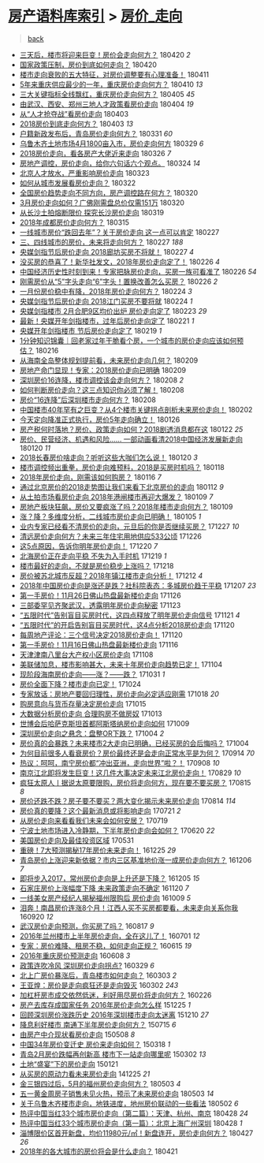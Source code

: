 [房产语料库索引](../../README.md)  > [房价_走向](房价_走向.md)
====
> [back](../README.md)

- [三天后，楼市将迎来巨变！房价会走向何方？](http://jkwz.applinzi.com/ittc/7094098611409519627.html#%E4%B8%89%E5%A4%A9%E5%90%8E%EF%BC%8C%E6%A5%BC%E5%B8%82%E5%B0%86%E8%BF%8E%E6%9D%A5%E5%B7%A8%E5%8F%98%EF%BC%81%E6%88%BF%E4%BB%B7%E4%BC%9A%E8%B5%B0%E5%90%91%E4%BD%95%E6%96%B9%EF%BC%9F) 180420 *2* 
- [国家政策压制，房价到底如何走向？](http://jkwz.applinzi.com/ittc/7093995779259892742.html#%E5%9B%BD%E5%AE%B6%E6%94%BF%E7%AD%96%E5%8E%8B%E5%88%B6%EF%BC%8C%E6%88%BF%E4%BB%B7%E5%88%B0%E5%BA%95%E5%A6%82%E4%BD%95%E8%B5%B0%E5%90%91%EF%BC%9F) 180420  
- [楼市走向衰败的五大特征，对房价调整要有心理准备！](http://jkwz.applinzi.com/ittc/7090660425761031179.html#%E6%A5%BC%E5%B8%82%E8%B5%B0%E5%90%91%E8%A1%B0%E8%B4%A5%E7%9A%84%E4%BA%94%E5%A4%A7%E7%89%B9%E5%BE%81%EF%BC%8C%E5%AF%B9%E6%88%BF%E4%BB%B7%E8%B0%83%E6%95%B4%E8%A6%81%E6%9C%89%E5%BF%83%E7%90%86%E5%87%86%E5%A4%87%EF%BC%81) 180411  
- [5年来重庆供应最少的一年，重庆房价走向何方？](http://jkwz.applinzi.com/ittc/7090496722294014992.html#5%E5%B9%B4%E6%9D%A5%E9%87%8D%E5%BA%86%E4%BE%9B%E5%BA%94%E6%9C%80%E5%B0%91%E7%9A%84%E4%B8%80%E5%B9%B4%EF%BC%8C%E9%87%8D%E5%BA%86%E6%88%BF%E4%BB%B7%E8%B5%B0%E5%90%91%E4%BD%95%E6%96%B9%EF%BC%9F) 180410 *13* 
- [三大关键指标全线飘红，重庆房价走向何方？](http://jkwz.applinzi.com/ittc/7088629241308775434.html#%E4%B8%89%E5%A4%A7%E5%85%B3%E9%94%AE%E6%8C%87%E6%A0%87%E5%85%A8%E7%BA%BF%E9%A3%98%E7%BA%A2%EF%BC%8C%E9%87%8D%E5%BA%86%E6%88%BF%E4%BB%B7%E8%B5%B0%E5%90%91%E4%BD%95%E6%96%B9%EF%BC%9F) 180405 *45* 
- [由武汉、西安、郑州三地人才政策看房价走向](http://jkwz.applinzi.com/ittc/7088158776366728203.html#%E7%94%B1%E6%AD%A6%E6%B1%89%E3%80%81%E8%A5%BF%E5%AE%89%E3%80%81%E9%83%91%E5%B7%9E%E4%B8%89%E5%9C%B0%E4%BA%BA%E6%89%8D%E6%94%BF%E7%AD%96%E7%9C%8B%E6%88%BF%E4%BB%B7%E8%B5%B0%E5%90%91) 180404 *19* 
- [从“人才抢夺战”看房价走向](http://jkwz.applinzi.com/ittc/7087816073540011018.html#%E4%BB%8E%E2%80%9C%E4%BA%BA%E6%89%8D%E6%8A%A2%E5%A4%BA%E6%88%98%E2%80%9D%E7%9C%8B%E6%88%BF%E4%BB%B7%E8%B5%B0%E5%90%91) 180403  
- [2018房价到底走向何方？](http://jkwz.applinzi.com/ittc/7087767226696598544.html#2018%E6%88%BF%E4%BB%B7%E5%88%B0%E5%BA%95%E8%B5%B0%E5%90%91%E4%BD%95%E6%96%B9%EF%BC%9F) 180403 *13* 
- [户籍新政发布后，青岛房价走向何方？](http://jkwz.applinzi.com/ittc/7086438156838896650.html#%E6%88%B7%E7%B1%8D%E6%96%B0%E6%94%BF%E5%8F%91%E5%B8%83%E5%90%8E%EF%BC%8C%E9%9D%92%E5%B2%9B%E6%88%BF%E4%BB%B7%E8%B5%B0%E5%90%91%E4%BD%95%E6%96%B9%EF%BC%9F) 180331 *60* 
- [乌鲁木齐土地市场4月1800亩入市，房价走向何方](http://jkwz.applinzi.com/ittc/7085954922745168903.html#%E4%B9%8C%E9%B2%81%E6%9C%A8%E9%BD%90%E5%9C%9F%E5%9C%B0%E5%B8%82%E5%9C%BA4%E6%9C%881800%E4%BA%A9%E5%85%A5%E5%B8%82%EF%BC%8C%E6%88%BF%E4%BB%B7%E8%B5%B0%E5%90%91%E4%BD%95%E6%96%B9) 180329 *6* 
- [2018房价走向，看各房产大佬近来走向](http://jkwz.applinzi.com/ittc/7084737162056827910.html#2018%E6%88%BF%E4%BB%B7%E8%B5%B0%E5%90%91%EF%BC%8C%E7%9C%8B%E5%90%84%E6%88%BF%E4%BA%A7%E5%A4%A7%E4%BD%AC%E8%BF%91%E6%9D%A5%E8%B5%B0%E5%90%91) 180326 *7* 
- [房地产调控，房价走向，给你六句话六个观点。](http://jkwz.applinzi.com/ittc/7084096708890067985.html#%E6%88%BF%E5%9C%B0%E4%BA%A7%E8%B0%83%E6%8E%A7%EF%BC%8C%E6%88%BF%E4%BB%B7%E8%B5%B0%E5%90%91%EF%BC%8C%E7%BB%99%E4%BD%A0%E5%85%AD%E5%8F%A5%E8%AF%9D%E5%85%AD%E4%B8%AA%E8%A7%82%E7%82%B9%E3%80%82) 180324 *14* 
- [北京人才放水，严重影响房价走向](http://jkwz.applinzi.com/ittc/7083456153961104395.html#%E5%8C%97%E4%BA%AC%E4%BA%BA%E6%89%8D%E6%94%BE%E6%B0%B4%EF%BC%8C%E4%B8%A5%E9%87%8D%E5%BD%B1%E5%93%8D%E6%88%BF%E4%BB%B7%E8%B5%B0%E5%90%91) 180323  
- [如何从城市发展看房价走向？](http://jkwz.applinzi.com/ittc/7083102837129348107.html#%E5%A6%82%E4%BD%95%E4%BB%8E%E5%9F%8E%E5%B8%82%E5%8F%91%E5%B1%95%E7%9C%8B%E6%88%BF%E4%BB%B7%E8%B5%B0%E5%90%91%EF%BC%9F) 180322  
- [全国房价趋势走向不同方向，房产调控路在何方？](http://jkwz.applinzi.com/ittc/7082888060440413195.html#%E5%85%A8%E5%9B%BD%E6%88%BF%E4%BB%B7%E8%B6%8B%E5%8A%BF%E8%B5%B0%E5%90%91%E4%B8%8D%E5%90%8C%E6%96%B9%E5%90%91%EF%BC%8C%E6%88%BF%E4%BA%A7%E8%B0%83%E6%8E%A7%E8%B7%AF%E5%9C%A8%E4%BD%95%E6%96%B9%EF%BC%9F) 180320  
- [3月房价走向如何？广佛刚需盘总价仅需151万](http://jkwz.applinzi.com/ittc/7082459623322027014.html#3%E6%9C%88%E6%88%BF%E4%BB%B7%E8%B5%B0%E5%90%91%E5%A6%82%E4%BD%95%EF%BC%9F%E5%B9%BF%E4%BD%9B%E5%88%9A%E9%9C%80%E7%9B%98%E6%80%BB%E4%BB%B7%E4%BB%85%E9%9C%80151%E4%B8%87) 180320  
- [从长沙土拍熔断限价 探究长沙房价走向](http://jkwz.applinzi.com/ittc/7082173914560332807.html#%E4%BB%8E%E9%95%BF%E6%B2%99%E5%9C%9F%E6%8B%8D%E7%86%94%E6%96%AD%E9%99%90%E4%BB%B7+%E6%8E%A2%E7%A9%B6%E9%95%BF%E6%B2%99%E6%88%BF%E4%BB%B7%E8%B5%B0%E5%90%91) 180319  
- [2018年成都房价走向何方？](http://jkwz.applinzi.com/ittc/7080824410678494219.html#2018%E5%B9%B4%E6%88%90%E9%83%BD%E6%88%BF%E4%BB%B7%E8%B5%B0%E5%90%91%E4%BD%95%E6%96%B9%EF%BC%9F) 180315  
- [一线城市房价“跌回去年”？关于房价走向 这一点可以肯定](http://jkwz.applinzi.com/ittc/7074685077827355658.html#%E4%B8%80%E7%BA%BF%E5%9F%8E%E5%B8%82%E6%88%BF%E4%BB%B7%E2%80%9C%E8%B7%8C%E5%9B%9E%E5%8E%BB%E5%B9%B4%E2%80%9D%EF%BC%9F%E5%85%B3%E4%BA%8E%E6%88%BF%E4%BB%B7%E8%B5%B0%E5%90%91+%E8%BF%99%E4%B8%80%E7%82%B9%E5%8F%AF%E4%BB%A5%E8%82%AF%E5%AE%9A) 180227  
- [三、四线城市的房价，未来将走向何方？](http://jkwz.applinzi.com/ittc/7074597180541502481.html#%E4%B8%89%E3%80%81%E5%9B%9B%E7%BA%BF%E5%9F%8E%E5%B8%82%E7%9A%84%E6%88%BF%E4%BB%B7%EF%BC%8C%E6%9C%AA%E6%9D%A5%E5%B0%86%E8%B5%B0%E5%90%91%E4%BD%95%E6%96%B9%EF%BC%9F) 180227 *188* 
- [央媒剑指节后房价走向 2018廊坊买房不将就！](http://jkwz.applinzi.com/ittc/7074591164043101200.html#%E5%A4%AE%E5%AA%92%E5%89%91%E6%8C%87%E8%8A%82%E5%90%8E%E6%88%BF%E4%BB%B7%E8%B5%B0%E5%90%91+2018%E5%BB%8A%E5%9D%8A%E4%B9%B0%E6%88%BF%E4%B8%8D%E5%B0%86%E5%B0%B1%EF%BC%81) 180227 *4* 
- [没买房的恭喜了！新华社发文，2018年房价走向定了！](http://jkwz.applinzi.com/ittc/7074442038915630096.html#%E6%B2%A1%E4%B9%B0%E6%88%BF%E7%9A%84%E6%81%AD%E5%96%9C%E4%BA%86%EF%BC%81%E6%96%B0%E5%8D%8E%E7%A4%BE%E5%8F%91%E6%96%87%EF%BC%8C2018%E5%B9%B4%E6%88%BF%E4%BB%B7%E8%B5%B0%E5%90%91%E5%AE%9A%E4%BA%86%EF%BC%81) 180226 *4* 
- [中国经济历史性时刻到来！专家把脉房价走向，买房一族可看准了](http://jkwz.applinzi.com/ittc/7074410114079786000.html#%E4%B8%AD%E5%9B%BD%E7%BB%8F%E6%B5%8E%E5%8E%86%E5%8F%B2%E6%80%A7%E6%97%B6%E5%88%BB%E5%88%B0%E6%9D%A5%EF%BC%81%E4%B8%93%E5%AE%B6%E6%8A%8A%E8%84%89%E6%88%BF%E4%BB%B7%E8%B5%B0%E5%90%91%EF%BC%8C%E4%B9%B0%E6%88%BF%E4%B8%80%E6%97%8F%E5%8F%AF%E7%9C%8B%E5%87%86%E4%BA%86) 180226 *54* 
- [刚需房价从“5”字头走向“6”字头！置换改善怎么买房？](http://jkwz.applinzi.com/ittc/7074309005772325899.html#%E5%88%9A%E9%9C%80%E6%88%BF%E4%BB%B7%E4%BB%8E%E2%80%9C5%E2%80%9D%E5%AD%97%E5%A4%B4%E8%B5%B0%E5%90%91%E2%80%9C6%E2%80%9D%E5%AD%97%E5%A4%B4%EF%BC%81%E7%BD%AE%E6%8D%A2%E6%94%B9%E5%96%84%E6%80%8E%E4%B9%88%E4%B9%B0%E6%88%BF%EF%BC%9F) 180226 *2* 
- [一月份房价稳中有降，2018年房价走向何方？](http://jkwz.applinzi.com/ittc/7073705796204758033.html#%E4%B8%80%E6%9C%88%E4%BB%BD%E6%88%BF%E4%BB%B7%E7%A8%B3%E4%B8%AD%E6%9C%89%E9%99%8D%EF%BC%8C2018%E5%B9%B4%E6%88%BF%E4%BB%B7%E8%B5%B0%E5%90%91%E4%BD%95%E6%96%B9%EF%BC%9F) 180224 *3* 
- [央媒剑指节后房价走向 2018江门买房不要将就](http://jkwz.applinzi.com/ittc/7073574850558166032.html#%E5%A4%AE%E5%AA%92%E5%89%91%E6%8C%87%E8%8A%82%E5%90%8E%E6%88%BF%E4%BB%B7%E8%B5%B0%E5%90%91+2018%E6%B1%9F%E9%97%A8%E4%B9%B0%E6%88%BF%E4%B8%8D%E8%A6%81%E5%B0%86%E5%B0%B1) 180224 *1* 
- [央媒剑指楼市 2月合肥9区均价出炉 房价走向定了](http://jkwz.applinzi.com/ittc/7073214053751456774.html#%E5%A4%AE%E5%AA%92%E5%89%91%E6%8C%87%E6%A5%BC%E5%B8%82+2%E6%9C%88%E5%90%88%E8%82%A59%E5%8C%BA%E5%9D%87%E4%BB%B7%E5%87%BA%E7%82%89+%E6%88%BF%E4%BB%B7%E8%B5%B0%E5%90%91%E5%AE%9A%E4%BA%86) 180223 *29* 
- [最新！央媒开年剑指楼市，过年后房价走向定了](http://jkwz.applinzi.com/ittc/7072482968595858439.html#%E6%9C%80%E6%96%B0%EF%BC%81%E5%A4%AE%E5%AA%92%E5%BC%80%E5%B9%B4%E5%89%91%E6%8C%87%E6%A5%BC%E5%B8%82%EF%BC%8C%E8%BF%87%E5%B9%B4%E5%90%8E%E6%88%BF%E4%BB%B7%E8%B5%B0%E5%90%91%E5%AE%9A%E4%BA%86) 180221 *1* 
- [央媒开年剑指楼市 节后房价走向定了](http://jkwz.applinzi.com/ittc/7071845607453230086.html#%E5%A4%AE%E5%AA%92%E5%BC%80%E5%B9%B4%E5%89%91%E6%8C%87%E6%A5%BC%E5%B8%82+%E8%8A%82%E5%90%8E%E6%88%BF%E4%BB%B7%E8%B5%B0%E5%90%91%E5%AE%9A%E4%BA%86) 180219 *1* 
- [1分钟知识锦囊｜回老家过年干脆看个房，一个城市的房价走向应该如何预估？](http://jkwz.applinzi.com/ittc/7070619660750160912.html#1%E5%88%86%E9%92%9F%E7%9F%A5%E8%AF%86%E9%94%A6%E5%9B%8A%EF%BD%9C%E5%9B%9E%E8%80%81%E5%AE%B6%E8%BF%87%E5%B9%B4%E5%B9%B2%E8%84%86%E7%9C%8B%E4%B8%AA%E6%88%BF%EF%BC%8C%E4%B8%80%E4%B8%AA%E5%9F%8E%E5%B8%82%E7%9A%84%E6%88%BF%E4%BB%B7%E8%B5%B0%E5%90%91%E5%BA%94%E8%AF%A5%E5%A6%82%E4%BD%95%E9%A2%84%E4%BC%B0%EF%BC%9F) 180216  
- [从海南全岛整体规划提前看，未来房价走向几何？](http://jkwz.applinzi.com/ittc/7068060616491533322.html#%E4%BB%8E%E6%B5%B7%E5%8D%97%E5%85%A8%E5%B2%9B%E6%95%B4%E4%BD%93%E8%A7%84%E5%88%92%E6%8F%90%E5%89%8D%E7%9C%8B%EF%BC%8C%E6%9C%AA%E6%9D%A5%E6%88%BF%E4%BB%B7%E8%B5%B0%E5%90%91%E5%87%A0%E4%BD%95%EF%BC%9F) 180209  
- [房地产命门显现！专家：2018房价走向已明确](http://jkwz.applinzi.com/ittc/7066562690233664528.html#%E6%88%BF%E5%9C%B0%E4%BA%A7%E5%91%BD%E9%97%A8%E6%98%BE%E7%8E%B0%EF%BC%81%E4%B8%93%E5%AE%B6%EF%BC%9A2018%E6%88%BF%E4%BB%B7%E8%B5%B0%E5%90%91%E5%B7%B2%E6%98%8E%E7%A1%AE) 180209  
- [深圳房价16连降，楼市调控该会走向何方？](http://jkwz.applinzi.com/ittc/7067832436879000593.html#%E6%B7%B1%E5%9C%B3%E6%88%BF%E4%BB%B716%E8%BF%9E%E9%99%8D%EF%BC%8C%E6%A5%BC%E5%B8%82%E8%B0%83%E6%8E%A7%E8%AF%A5%E4%BC%9A%E8%B5%B0%E5%90%91%E4%BD%95%E6%96%B9%EF%BC%9F) 180208 *2* 
- [如何判断房价走向？这三点知识你必须了解！](http://jkwz.applinzi.com/ittc/7067661628852405255.html#%E5%A6%82%E4%BD%95%E5%88%A4%E6%96%AD%E6%88%BF%E4%BB%B7%E8%B5%B0%E5%90%91%EF%BC%9F%E8%BF%99%E4%B8%89%E7%82%B9%E7%9F%A5%E8%AF%86%E4%BD%A0%E5%BF%85%E9%A1%BB%E4%BA%86%E8%A7%A3%EF%BC%81) 180208  
- [房价“16连降”后深圳楼市走向何方？](http://jkwz.applinzi.com/ittc/7067640911679194123.html#%E6%88%BF%E4%BB%B7%E2%80%9C16%E8%BF%9E%E9%99%8D%E2%80%9D%E5%90%8E%E6%B7%B1%E5%9C%B3%E6%A5%BC%E5%B8%82%E8%B5%B0%E5%90%91%E4%BD%95%E6%96%B9%EF%BC%9F) 180208  
- [中国楼市40年罕有之巨变？从4个楼市关键拐点剖析未来房价走向！](http://jkwz.applinzi.com/ittc/7065461868552782864.html#%E4%B8%AD%E5%9B%BD%E6%A5%BC%E5%B8%8240%E5%B9%B4%E7%BD%95%E6%9C%89%E4%B9%8B%E5%B7%A8%E5%8F%98%EF%BC%9F%E4%BB%8E4%E4%B8%AA%E6%A5%BC%E5%B8%82%E5%85%B3%E9%94%AE%E6%8B%90%E7%82%B9%E5%89%96%E6%9E%90%E6%9C%AA%E6%9D%A5%E6%88%BF%E4%BB%B7%E8%B5%B0%E5%90%91%EF%BC%81) 180202  
- [今天定向降准正式执行，房价5年走向确立！](http://jkwz.applinzi.com/ittc/7062695566507508743.html#%E4%BB%8A%E5%A4%A9%E5%AE%9A%E5%90%91%E9%99%8D%E5%87%86%E6%AD%A3%E5%BC%8F%E6%89%A7%E8%A1%8C%EF%BC%8C%E6%88%BF%E4%BB%B75%E5%B9%B4%E8%B5%B0%E5%90%91%E7%A1%AE%E7%AB%8B%EF%BC%81) 180126  
- [房产税何时落地？房价、政策走向如何？2018剧透消息都在这](http://jkwz.applinzi.com/ittc/7061438299116143627.html#%E6%88%BF%E4%BA%A7%E7%A8%8E%E4%BD%95%E6%97%B6%E8%90%BD%E5%9C%B0%EF%BC%9F%E6%88%BF%E4%BB%B7%E3%80%81%E6%94%BF%E7%AD%96%E8%B5%B0%E5%90%91%E5%A6%82%E4%BD%95%EF%BC%9F2018%E5%89%A7%E9%80%8F%E6%B6%88%E6%81%AF%E9%83%BD%E5%9C%A8%E8%BF%99) 180122 *25* 
- [房价、民营经济、机遇和风险…… 一部动画看清2018中国经济发展新走向](http://jkwz.applinzi.com/ittc/7060607229684614151.html#%E6%88%BF%E4%BB%B7%E3%80%81%E6%B0%91%E8%90%A5%E7%BB%8F%E6%B5%8E%E3%80%81%E6%9C%BA%E9%81%87%E5%92%8C%E9%A3%8E%E9%99%A9%E2%80%A6%E2%80%A6+%E4%B8%80%E9%83%A8%E5%8A%A8%E7%94%BB%E7%9C%8B%E6%B8%852018%E4%B8%AD%E5%9B%BD%E7%BB%8F%E6%B5%8E%E5%8F%91%E5%B1%95%E6%96%B0%E8%B5%B0%E5%90%91) 180120 *11* 
- [2018长春房价啥走向？听听这些大咖们怎么说！](http://jkwz.applinzi.com/ittc/7060444032814023690.html#2018%E9%95%BF%E6%98%A5%E6%88%BF%E4%BB%B7%E5%95%A5%E8%B5%B0%E5%90%91%EF%BC%9F%E5%90%AC%E5%90%AC%E8%BF%99%E4%BA%9B%E5%A4%A7%E5%92%96%E4%BB%AC%E6%80%8E%E4%B9%88%E8%AF%B4%EF%BC%81) 180120 *3* 
- [楼市调控频出重拳，房价走向难预料，2018是买房时机吗？](http://jkwz.applinzi.com/ittc/7059919238276318218.html#%E6%A5%BC%E5%B8%82%E8%B0%83%E6%8E%A7%E9%A2%91%E5%87%BA%E9%87%8D%E6%8B%B3%EF%BC%8C%E6%88%BF%E4%BB%B7%E8%B5%B0%E5%90%91%E9%9A%BE%E9%A2%84%E6%96%99%EF%BC%8C2018%E6%98%AF%E4%B9%B0%E6%88%BF%E6%97%B6%E6%9C%BA%E5%90%97%EF%BC%9F) 180118  
- [2018年房价走向，刚需该如何购房？](http://jkwz.applinzi.com/ittc/7059111940754768906.html#2018%E5%B9%B4%E6%88%BF%E4%BB%B7%E8%B5%B0%E5%90%91%EF%BC%8C%E5%88%9A%E9%9C%80%E8%AF%A5%E5%A6%82%E4%BD%95%E8%B4%AD%E6%88%BF%EF%BC%9F) 180116 *7* 
- [通过北京房价的2018走势图让我们来看下北京房价的走向](http://jkwz.applinzi.com/ittc/7057627259249099786.html#%E9%80%9A%E8%BF%87%E5%8C%97%E4%BA%AC%E6%88%BF%E4%BB%B7%E7%9A%842018%E8%B5%B0%E5%8A%BF%E5%9B%BE%E8%AE%A9%E6%88%91%E4%BB%AC%E6%9D%A5%E7%9C%8B%E4%B8%8B%E5%8C%97%E4%BA%AC%E6%88%BF%E4%BB%B7%E7%9A%84%E8%B5%B0%E5%90%91) 180112 *9* 
- [从土拍市场看房价走向 2018年港闸楼市再迎大爆发？](http://jkwz.applinzi.com/ittc/7056628668590195722.html#%E4%BB%8E%E5%9C%9F%E6%8B%8D%E5%B8%82%E5%9C%BA%E7%9C%8B%E6%88%BF%E4%BB%B7%E8%B5%B0%E5%90%91+2018%E5%B9%B4%E6%B8%AF%E9%97%B8%E6%A5%BC%E5%B8%82%E5%86%8D%E8%BF%8E%E5%A4%A7%E7%88%86%E5%8F%91%EF%BC%9F) 180109 *7* 
- [房地产板块狂飙，房价又要疯涨了吗？2018年楼市走向何方？](http://jkwz.applinzi.com/ittc/7056513821647045649.html#%E6%88%BF%E5%9C%B0%E4%BA%A7%E6%9D%BF%E5%9D%97%E7%8B%82%E9%A3%99%EF%BC%8C%E6%88%BF%E4%BB%B7%E5%8F%88%E8%A6%81%E7%96%AF%E6%B6%A8%E4%BA%86%E5%90%97%EF%BC%9F2018%E5%B9%B4%E6%A5%BC%E5%B8%82%E8%B5%B0%E5%90%91%E4%BD%95%E6%96%B9%EF%BC%9F) 180109  
- [涨？降？多维度分析，二线城市房价走向已明确！](http://jkwz.applinzi.com/ittc/7054890291184534534.html#%E6%B6%A8%EF%BC%9F%E9%99%8D%EF%BC%9F%E5%A4%9A%E7%BB%B4%E5%BA%A6%E5%88%86%E6%9E%90%EF%BC%8C%E4%BA%8C%E7%BA%BF%E5%9F%8E%E5%B8%82%E6%88%BF%E4%BB%B7%E8%B5%B0%E5%90%91%E5%B7%B2%E6%98%8E%E7%A1%AE%EF%BC%81) 180105 *1* 
- [业内专家已经看不清房价的走向，元旦后的你是否继续买房？](http://jkwz.applinzi.com/ittc/7051816670652269585.html#%E4%B8%9A%E5%86%85%E4%B8%93%E5%AE%B6%E5%B7%B2%E7%BB%8F%E7%9C%8B%E4%B8%8D%E6%B8%85%E6%88%BF%E4%BB%B7%E7%9A%84%E8%B5%B0%E5%90%91%EF%BC%8C%E5%85%83%E6%97%A6%E5%90%8E%E7%9A%84%E4%BD%A0%E6%98%AF%E5%90%A6%E7%BB%A7%E7%BB%AD%E4%B9%B0%E6%88%BF%EF%BC%9F) 171227 *10* 
- [清远房价走向何方？未来三年住宅用地供应533公顷](http://jkwz.applinzi.com/ittc/7051466431248466961.html#%E6%B8%85%E8%BF%9C%E6%88%BF%E4%BB%B7%E8%B5%B0%E5%90%91%E4%BD%95%E6%96%B9%EF%BC%9F%E6%9C%AA%E6%9D%A5%E4%B8%89%E5%B9%B4%E4%BD%8F%E5%AE%85%E7%94%A8%E5%9C%B0%E4%BE%9B%E5%BA%94533%E5%85%AC%E9%A1%B7) 171226  
- [这5点原因，告诉你明年房价走向！](http://jkwz.applinzi.com/ittc/7048946873329517585.html#%E8%BF%995%E7%82%B9%E5%8E%9F%E5%9B%A0%EF%BC%8C%E5%91%8A%E8%AF%89%E4%BD%A0%E6%98%8E%E5%B9%B4%E6%88%BF%E4%BB%B7%E8%B5%B0%E5%90%91%EF%BC%81) 171220 *7* 
- [北海房价正在走向平稳 不失为入手时机](http://jkwz.applinzi.com/ittc/7048735813183996945.html#%E5%8C%97%E6%B5%B7%E6%88%BF%E4%BB%B7%E6%AD%A3%E5%9C%A8%E8%B5%B0%E5%90%91%E5%B9%B3%E7%A8%B3+%E4%B8%8D%E5%A4%B1%E4%B8%BA%E5%85%A5%E6%89%8B%E6%97%B6%E6%9C%BA) 171219 *1* 
- [楼市最好的走向，不就是房价稳步上涨吗？](http://jkwz.applinzi.com/ittc/7048471122222253072.html#%E6%A5%BC%E5%B8%82%E6%9C%80%E5%A5%BD%E7%9A%84%E8%B5%B0%E5%90%91%EF%BC%8C%E4%B8%8D%E5%B0%B1%E6%98%AF%E6%88%BF%E4%BB%B7%E7%A8%B3%E6%AD%A5%E4%B8%8A%E6%B6%A8%E5%90%97%EF%BC%9F) 171218  
- [房价被苏北城市反超？2018年镇江楼市走向分析！](http://jkwz.applinzi.com/ittc/7046182160820601872.html#%E6%88%BF%E4%BB%B7%E8%A2%AB%E8%8B%8F%E5%8C%97%E5%9F%8E%E5%B8%82%E5%8F%8D%E8%B6%85%EF%BC%9F2018%E5%B9%B4%E9%95%87%E6%B1%9F%E6%A5%BC%E5%B8%82%E8%B5%B0%E5%90%91%E5%88%86%E6%9E%90%EF%BC%81) 171212 *4* 
- [2018年中国房价走向是涨还是跌？社科院表态：多城房价趋于平稳](http://jkwz.applinzi.com/ittc/7044321242386007057.html#2018%E5%B9%B4%E4%B8%AD%E5%9B%BD%E6%88%BF%E4%BB%B7%E8%B5%B0%E5%90%91%E6%98%AF%E6%B6%A8%E8%BF%98%E6%98%AF%E8%B7%8C%EF%BC%9F%E7%A4%BE%E7%A7%91%E9%99%A2%E8%A1%A8%E6%80%81%EF%BC%9A%E5%A4%9A%E5%9F%8E%E6%88%BF%E4%BB%B7%E8%B6%8B%E4%BA%8E%E5%B9%B3%E7%A8%B3) 171207 *23* 
- [第一手房价！11月26日佛山热盘最新楼价走向](http://jkwz.applinzi.com/ittc/7040207932019442705.html#%E7%AC%AC%E4%B8%80%E6%89%8B%E6%88%BF%E4%BB%B7%EF%BC%8111%E6%9C%8826%E6%97%A5%E4%BD%9B%E5%B1%B1%E7%83%AD%E7%9B%98%E6%9C%80%E6%96%B0%E6%A5%BC%E4%BB%B7%E8%B5%B0%E5%90%91) 171126  
- [三部委罕见齐聚武汉，透露明年房价走向秘密](http://jkwz.applinzi.com/ittc/7039049395973129233.html#%E4%B8%89%E9%83%A8%E5%A7%94%E7%BD%95%E8%A7%81%E9%BD%90%E8%81%9A%E6%AD%A6%E6%B1%89%EF%BC%8C%E9%80%8F%E9%9C%B2%E6%98%8E%E5%B9%B4%E6%88%BF%E4%BB%B7%E8%B5%B0%E5%90%91%E7%A7%98%E5%AF%86) 171123  
- [“五限时代”告别盲目买房时代，这四点释放了明年房价走向信号](http://jkwz.applinzi.com/ittc/7038411095843275793.html#%E2%80%9C%E4%BA%94%E9%99%90%E6%97%B6%E4%BB%A3%E2%80%9D%E5%91%8A%E5%88%AB%E7%9B%B2%E7%9B%AE%E4%B9%B0%E6%88%BF%E6%97%B6%E4%BB%A3%EF%BC%8C%E8%BF%99%E5%9B%9B%E7%82%B9%E9%87%8A%E6%94%BE%E4%BA%86%E6%98%8E%E5%B9%B4%E6%88%BF%E4%BB%B7%E8%B5%B0%E5%90%91%E4%BF%A1%E5%8F%B7) 171121 *4* 
- [“五限时代”的开启告别盲目买房时代，这4点分析2018房价走向](http://jkwz.applinzi.com/ittc/7037339519974654992.html#%E2%80%9C%E4%BA%94%E9%99%90%E6%97%B6%E4%BB%A3%E2%80%9D%E7%9A%84%E5%BC%80%E5%90%AF%E5%91%8A%E5%88%AB%E7%9B%B2%E7%9B%AE%E4%B9%B0%E6%88%BF%E6%97%B6%E4%BB%A3%EF%BC%8C%E8%BF%994%E7%82%B9%E5%88%86%E6%9E%902018%E6%88%BF%E4%BB%B7%E8%B5%B0%E5%90%91) 171120  
- [每周地产评论：三个信号决定2018房价走向！](http://jkwz.applinzi.com/ittc/7038031300806575121.html#%E6%AF%8F%E5%91%A8%E5%9C%B0%E4%BA%A7%E8%AF%84%E8%AE%BA%EF%BC%9A%E4%B8%89%E4%B8%AA%E4%BF%A1%E5%8F%B7%E5%86%B3%E5%AE%9A2018%E6%88%BF%E4%BB%B7%E8%B5%B0%E5%90%91%EF%BC%81) 171120  
- [第一手房价！11月16日佛山热盘最新楼价走向](http://jkwz.applinzi.com/ittc/7036448285085139985.html#%E7%AC%AC%E4%B8%80%E6%89%8B%E6%88%BF%E4%BB%B7%EF%BC%8111%E6%9C%8816%E6%97%A5%E4%BD%9B%E5%B1%B1%E7%83%AD%E7%9B%98%E6%9C%80%E6%96%B0%E6%A5%BC%E4%BB%B7%E8%B5%B0%E5%90%91) 171116  
- [天津津南八里台大产权小区房价走向](http://jkwz.applinzi.com/ittc/7033569946339116049.html#%E5%A4%A9%E6%B4%A5%E6%B4%A5%E5%8D%97%E5%85%AB%E9%87%8C%E5%8F%B0%E5%A4%A7%E4%BA%A7%E6%9D%83%E5%B0%8F%E5%8C%BA%E6%88%BF%E4%BB%B7%E8%B5%B0%E5%90%91) 171108  
- [美联储加息，楼市影响甚大，未来十年房价走向趋势已定！](http://jkwz.applinzi.com/ittc/7032109484376327184.html#%E7%BE%8E%E8%81%94%E5%82%A8%E5%8A%A0%E6%81%AF%EF%BC%8C%E6%A5%BC%E5%B8%82%E5%BD%B1%E5%93%8D%E7%94%9A%E5%A4%A7%EF%BC%8C%E6%9C%AA%E6%9D%A5%E5%8D%81%E5%B9%B4%E6%88%BF%E4%BB%B7%E8%B5%B0%E5%90%91%E8%B6%8B%E5%8A%BF%E5%B7%B2%E5%AE%9A%EF%BC%81) 171104  
- [现阶段海南房价走向——涨？——跌？](http://jkwz.applinzi.com/ittc/7030659677052994576.html#%E7%8E%B0%E9%98%B6%E6%AE%B5%E6%B5%B7%E5%8D%97%E6%88%BF%E4%BB%B7%E8%B5%B0%E5%90%91%E2%80%94%E2%80%94%E6%B6%A8%EF%BC%9F%E2%80%94%E2%80%94%E8%B7%8C%EF%BC%9F) 171031 *1* 
- [房价全面下降？楼市走向已定！](http://jkwz.applinzi.com/ittc/7027947234652587025.html#%E6%88%BF%E4%BB%B7%E5%85%A8%E9%9D%A2%E4%B8%8B%E9%99%8D%EF%BC%9F%E6%A5%BC%E5%B8%82%E8%B5%B0%E5%90%91%E5%B7%B2%E5%AE%9A%EF%BC%81) 171024  
- [专家放话：房地产要回归理性，房价走向必定适应刚需](http://jkwz.applinzi.com/ittc/7025746005297988625.html#%E4%B8%93%E5%AE%B6%E6%94%BE%E8%AF%9D%EF%BC%9A%E6%88%BF%E5%9C%B0%E4%BA%A7%E8%A6%81%E5%9B%9E%E5%BD%92%E7%90%86%E6%80%A7%EF%BC%8C%E6%88%BF%E4%BB%B7%E8%B5%B0%E5%90%91%E5%BF%85%E5%AE%9A%E9%80%82%E5%BA%94%E5%88%9A%E9%9C%80) 171018 *20* 
- [购房意向与货币存量决定房价走向](http://jkwz.applinzi.com/ittc/7024600968484881424.html#%E8%B4%AD%E6%88%BF%E6%84%8F%E5%90%91%E4%B8%8E%E8%B4%A7%E5%B8%81%E5%AD%98%E9%87%8F%E5%86%B3%E5%AE%9A%E6%88%BF%E4%BB%B7%E8%B5%B0%E5%90%91) 171015  
- [大数据分析房价走向 合理购房不做房奴](http://jkwz.applinzi.com/ittc/7023975613122216976.html#%E5%A4%A7%E6%95%B0%E6%8D%AE%E5%88%86%E6%9E%90%E6%88%BF%E4%BB%B7%E8%B5%B0%E5%90%91+%E5%90%88%E7%90%86%E8%B4%AD%E6%88%BF%E4%B8%8D%E5%81%9A%E6%88%BF%E5%A5%B4) 171013  
- [世博会后哈萨克斯坦首都阿斯塔纳房价走向如何](http://jkwz.applinzi.com/ittc/7022384353261388816.html#%E4%B8%96%E5%8D%9A%E4%BC%9A%E5%90%8E%E5%93%88%E8%90%A8%E5%85%8B%E6%96%AF%E5%9D%A6%E9%A6%96%E9%83%BD%E9%98%BF%E6%96%AF%E5%A1%94%E7%BA%B3%E6%88%BF%E4%BB%B7%E8%B5%B0%E5%90%91%E5%A6%82%E4%BD%95) 171009  
- [深圳房价走向之悬念：盘整OR下跌？](http://jkwz.applinzi.com/ittc/7020730107851965456.html#%E6%B7%B1%E5%9C%B3%E6%88%BF%E4%BB%B7%E8%B5%B0%E5%90%91%E4%B9%8B%E6%82%AC%E5%BF%B5%EF%BC%9A%E7%9B%98%E6%95%B4OR%E4%B8%8B%E8%B7%8C%EF%BC%9F) 171004 *2* 
- [房价真的会暴跌？未来楼市2大走向已明确，已经买房的会后悔吗？](http://jkwz.applinzi.com/ittc/7020641118444848144.html#%E6%88%BF%E4%BB%B7%E7%9C%9F%E7%9A%84%E4%BC%9A%E6%9A%B4%E8%B7%8C%EF%BC%9F%E6%9C%AA%E6%9D%A5%E6%A5%BC%E5%B8%822%E5%A4%A7%E8%B5%B0%E5%90%91%E5%B7%B2%E6%98%8E%E7%A1%AE%EF%BC%8C%E5%B7%B2%E7%BB%8F%E4%B9%B0%E6%88%BF%E7%9A%84%E4%BC%9A%E5%90%8E%E6%82%94%E5%90%97%EF%BC%9F) 171004  
- [为何目前很多人看衰房价？房价最终还是会走向正常水平是为何？](http://jkwz.applinzi.com/ittc/7013157693207086096.html#%E4%B8%BA%E4%BD%95%E7%9B%AE%E5%89%8D%E5%BE%88%E5%A4%9A%E4%BA%BA%E7%9C%8B%E8%A1%B0%E6%88%BF%E4%BB%B7%EF%BC%9F%E6%88%BF%E4%BB%B7%E6%9C%80%E7%BB%88%E8%BF%98%E6%98%AF%E4%BC%9A%E8%B5%B0%E5%90%91%E6%AD%A3%E5%B8%B8%E6%B0%B4%E5%B9%B3%E6%98%AF%E4%B8%BA%E4%BD%95%EF%BC%9F) 170914 *70* 
- [热议：呵呵，南宁房价都“冲出亚洲，走向世界”啦？！](http://jkwz.applinzi.com/ittc/7010948440228627473.html#%E7%83%AD%E8%AE%AE%EF%BC%9A%E5%91%B5%E5%91%B5%EF%BC%8C%E5%8D%97%E5%AE%81%E6%88%BF%E4%BB%B7%E9%83%BD%E2%80%9C%E5%86%B2%E5%87%BA%E4%BA%9A%E6%B4%B2%EF%BC%8C%E8%B5%B0%E5%90%91%E4%B8%96%E7%95%8C%E2%80%9D%E5%95%A6%EF%BC%9F%EF%BC%81) 170908 *10* 
- [南京江北即将发生巨变！这几件大事决定未来江北房价走向！](http://jkwz.applinzi.com/ittc/7007179736655332369.html#%E5%8D%97%E4%BA%AC%E6%B1%9F%E5%8C%97%E5%8D%B3%E5%B0%86%E5%8F%91%E7%94%9F%E5%B7%A8%E5%8F%98%EF%BC%81%E8%BF%99%E5%87%A0%E4%BB%B6%E5%A4%A7%E4%BA%8B%E5%86%B3%E5%AE%9A%E6%9C%AA%E6%9D%A5%E6%B1%9F%E5%8C%97%E6%88%BF%E4%BB%B7%E8%B5%B0%E5%90%91%EF%BC%81) 170829 *10* 
- [疯狂太原人丨据说太原要限购，房价将走向何方，现在要不要买房？](http://jkwz.applinzi.com/ittc/7001999083819238417.html#%E7%96%AF%E7%8B%82%E5%A4%AA%E5%8E%9F%E4%BA%BA%E4%B8%A8%E6%8D%AE%E8%AF%B4%E5%A4%AA%E5%8E%9F%E8%A6%81%E9%99%90%E8%B4%AD%EF%BC%8C%E6%88%BF%E4%BB%B7%E5%B0%86%E8%B5%B0%E5%90%91%E4%BD%95%E6%96%B9%EF%BC%8C%E7%8E%B0%E5%9C%A8%E8%A6%81%E4%B8%8D%E8%A6%81%E4%B9%B0%E6%88%BF%EF%BC%9F) 170815 *8* 
- [房价还跌不跌？房子要不要买？两大变化揭示未来房价走向](http://jkwz.applinzi.com/ittc/7001613415637058577.html#%E6%88%BF%E4%BB%B7%E8%BF%98%E8%B7%8C%E4%B8%8D%E8%B7%8C%EF%BC%9F%E6%88%BF%E5%AD%90%E8%A6%81%E4%B8%8D%E8%A6%81%E4%B9%B0%EF%BC%9F%E4%B8%A4%E5%A4%A7%E5%8F%98%E5%8C%96%E6%8F%AD%E7%A4%BA%E6%9C%AA%E6%9D%A5%E6%88%BF%E4%BB%B7%E8%B5%B0%E5%90%91) 170814 *114* 
- [房价真的要降？这个最新消息或将影响走向](http://jkwz.applinzi.com/ittc/6992654076918367249.html#%E6%88%BF%E4%BB%B7%E7%9C%9F%E7%9A%84%E8%A6%81%E9%99%8D%EF%BC%9F%E8%BF%99%E4%B8%AA%E6%9C%80%E6%96%B0%E6%B6%88%E6%81%AF%E6%88%96%E5%B0%86%E5%BD%B1%E5%93%8D%E8%B5%B0%E5%90%91) 170721 *2* 
- [从房价走向来看看我们未来会如何安居？](http://jkwz.applinzi.com/ittc/6992059319494116368.html#%E4%BB%8E%E6%88%BF%E4%BB%B7%E8%B5%B0%E5%90%91%E6%9D%A5%E7%9C%8B%E7%9C%8B%E6%88%91%E4%BB%AC%E6%9C%AA%E6%9D%A5%E4%BC%9A%E5%A6%82%E4%BD%95%E5%AE%89%E5%B1%85%EF%BC%9F) 170719  
- [宁波土地市场进入冷静期，下半年房价走向会如何？](http://jkwz.applinzi.com/ittc/6981276193939522565.html#%E5%AE%81%E6%B3%A2%E5%9C%9F%E5%9C%B0%E5%B8%82%E5%9C%BA%E8%BF%9B%E5%85%A5%E5%86%B7%E9%9D%99%E6%9C%9F%EF%BC%8C%E4%B8%8B%E5%8D%8A%E5%B9%B4%E6%88%BF%E4%BB%B7%E8%B5%B0%E5%90%91%E4%BC%9A%E5%A6%82%E4%BD%95%EF%BC%9F) 170620 *22* 
- [美国房价走向及最佳投资区域](http://jkwz.applinzi.com/ittc/6973758628942054405.html#%E7%BE%8E%E5%9B%BD%E6%88%BF%E4%BB%B7%E8%B5%B0%E5%90%91%E5%8F%8A%E6%9C%80%E4%BD%B3%E6%8A%95%E8%B5%84%E5%8C%BA%E5%9F%9F) 170531  
- [重磅！7大预测揭秘17年房价未来走向！](http://jkwz.applinzi.com/ittc/6915693037895549957.html#%E9%87%8D%E7%A3%85%EF%BC%817%E5%A4%A7%E9%A2%84%E6%B5%8B%E6%8F%AD%E7%A7%9817%E5%B9%B4%E6%88%BF%E4%BB%B7%E6%9C%AA%E6%9D%A5%E8%B5%B0%E5%90%91%EF%BC%81) 161225 *29* 
- [青岛房价上涨迎来新依据？市内三区基准地价涨一成房价走向何方？](http://jkwz.applinzi.com/ittc/6908630902350808068.html#%E9%9D%92%E5%B2%9B%E6%88%BF%E4%BB%B7%E4%B8%8A%E6%B6%A8%E8%BF%8E%E6%9D%A5%E6%96%B0%E4%BE%9D%E6%8D%AE%EF%BC%9F%E5%B8%82%E5%86%85%E4%B8%89%E5%8C%BA%E5%9F%BA%E5%87%86%E5%9C%B0%E4%BB%B7%E6%B6%A8%E4%B8%80%E6%88%90%E6%88%BF%E4%BB%B7%E8%B5%B0%E5%90%91%E4%BD%95%E6%96%B9%EF%BC%9F) 161206 *7* 
- [即将步入2017，常州房价走向是上升还是下降？](http://jkwz.applinzi.com/ittc/6908227608289739781.html#%E5%8D%B3%E5%B0%86%E6%AD%A5%E5%85%A52017%EF%BC%8C%E5%B8%B8%E5%B7%9E%E6%88%BF%E4%BB%B7%E8%B5%B0%E5%90%91%E6%98%AF%E4%B8%8A%E5%8D%87%E8%BF%98%E6%98%AF%E4%B8%8B%E9%99%8D%EF%BC%9F) 161205 *15* 
- [石家庄房价上涨幅度下降 未来政策走向不确定](http://jkwz.applinzi.com/ittc/6902563751751844868.html#%E7%9F%B3%E5%AE%B6%E5%BA%84%E6%88%BF%E4%BB%B7%E4%B8%8A%E6%B6%A8%E5%B9%85%E5%BA%A6%E4%B8%8B%E9%99%8D+%E6%9C%AA%E6%9D%A5%E6%94%BF%E7%AD%96%E8%B5%B0%E5%90%91%E4%B8%8D%E7%A1%AE%E5%AE%9A) 161120 *7* 
- [一线美女房产经纪人揭秘福州限购后 房价走向](http://jkwz.applinzi.com/ittc/6887074574469956612.html#%E4%B8%80%E7%BA%BF%E7%BE%8E%E5%A5%B3%E6%88%BF%E4%BA%A7%E7%BB%8F%E7%BA%AA%E4%BA%BA%E6%8F%AD%E7%A7%98%E7%A6%8F%E5%B7%9E%E9%99%90%E8%B4%AD%E5%90%8E+%E6%88%BF%E4%BB%B7%E8%B5%B0%E5%90%91) 161009 *5* 
- [泪奔！南昌房价连涨8个月！江西人买不买房都要看，未来走向关系你我](http://jkwz.applinzi.com/ittc/6879917704470856708.html#%E6%B3%AA%E5%A5%94%EF%BC%81%E5%8D%97%E6%98%8C%E6%88%BF%E4%BB%B7%E8%BF%9E%E6%B6%A88%E4%B8%AA%E6%9C%88%EF%BC%81%E6%B1%9F%E8%A5%BF%E4%BA%BA%E4%B9%B0%E4%B8%8D%E4%B9%B0%E6%88%BF%E9%83%BD%E8%A6%81%E7%9C%8B%EF%BC%8C%E6%9C%AA%E6%9D%A5%E8%B5%B0%E5%90%91%E5%85%B3%E7%B3%BB%E4%BD%A0%E6%88%91) 160920 *12* 
- [武汉房价走向预测，你买房了吗？](http://jkwz.applinzi.com/ittc/6867375822620591108.html#%E6%AD%A6%E6%B1%89%E6%88%BF%E4%BB%B7%E8%B5%B0%E5%90%91%E9%A2%84%E6%B5%8B%EF%BC%8C%E4%BD%A0%E4%B9%B0%E6%88%BF%E4%BA%86%E5%90%97%EF%BC%9F) 160817 *9* 
- [2016年兰州楼市上半年房价走向，全在这儿了！](http://jkwz.applinzi.com/ittc/6849942766746076164.html#2016%E5%B9%B4%E5%85%B0%E5%B7%9E%E6%A5%BC%E5%B8%82%E4%B8%8A%E5%8D%8A%E5%B9%B4%E6%88%BF%E4%BB%B7%E8%B5%B0%E5%90%91%EF%BC%8C%E5%85%A8%E5%9C%A8%E8%BF%99%E5%84%BF%E4%BA%86%EF%BC%81) 160701 *12* 
- [专家：房价难降、租房不稳，如何走向正规？](http://jkwz.applinzi.com/ittc/6843998339938649093.html#%E4%B8%93%E5%AE%B6%EF%BC%9A%E6%88%BF%E4%BB%B7%E9%9A%BE%E9%99%8D%E3%80%81%E7%A7%9F%E6%88%BF%E4%B8%8D%E7%A8%B3%EF%BC%8C%E5%A6%82%E4%BD%95%E8%B5%B0%E5%90%91%E6%AD%A3%E8%A7%84%EF%BC%9F) 160615 *19* 
- [2016年重庆房价预测走向](http://jkwz.applinzi.com/ittc/6841395845693703172.html#2016%E5%B9%B4%E9%87%8D%E5%BA%86%E6%88%BF%E4%BB%B7%E9%A2%84%E6%B5%8B%E8%B5%B0%E5%90%91) 160608 *3* 
- [政策连吹冷风 深圳房价走向拐点?](http://jkwz.applinzi.com/ittc/6815045101898171397.html#%E6%94%BF%E7%AD%96%E8%BF%9E%E5%90%B9%E5%86%B7%E9%A3%8E+%E6%B7%B1%E5%9C%B3%E6%88%BF%E4%BB%B7%E8%B5%B0%E5%90%91%E6%8B%90%E7%82%B9%3F) 160329 *6* 
- [北上广房价暴涨后，青岛楼市如何走向？](http://jkwz.applinzi.com/ittc/6805274835248743429.html#%E5%8C%97%E4%B8%8A%E5%B9%BF%E6%88%BF%E4%BB%B7%E6%9A%B4%E6%B6%A8%E5%90%8E%EF%BC%8C%E9%9D%92%E5%B2%9B%E6%A5%BC%E5%B8%82%E5%A6%82%E4%BD%95%E8%B5%B0%E5%90%91%EF%BC%9F) 160303 *2* 
- [王亚煌：房价是走向疯狂还是走向毁灭](http://jkwz.applinzi.com/ittc/6804988241124000773.html#%E7%8E%8B%E4%BA%9A%E7%85%8C%EF%BC%9A%E6%88%BF%E4%BB%B7%E6%98%AF%E8%B5%B0%E5%90%91%E7%96%AF%E7%8B%82%E8%BF%98%E6%98%AF%E8%B5%B0%E5%90%91%E6%AF%81%E7%81%AD) 160302 *243* 
- [加杠杆房市成交依然低迷，利好用尽房价将走向何方？](http://jkwz.applinzi.com/ittc/6803274307388048389.html#%E5%8A%A0%E6%9D%A0%E6%9D%86%E6%88%BF%E5%B8%82%E6%88%90%E4%BA%A4%E4%BE%9D%E7%84%B6%E4%BD%8E%E8%BF%B7%EF%BC%8C%E5%88%A9%E5%A5%BD%E7%94%A8%E5%B0%BD%E6%88%BF%E4%BB%B7%E5%B0%86%E8%B5%B0%E5%90%91%E4%BD%95%E6%96%B9%EF%BC%9F) 160226  
- [房产去库存成国家任务 2016年房价走向怎么样](http://jkwz.applinzi.com/ittc/6779760858276299781.html#%E6%88%BF%E4%BA%A7%E5%8E%BB%E5%BA%93%E5%AD%98%E6%88%90%E5%9B%BD%E5%AE%B6%E4%BB%BB%E5%8A%A1+2016%E5%B9%B4%E6%88%BF%E4%BB%B7%E8%B5%B0%E5%90%91%E6%80%8E%E4%B9%88%E6%A0%B7) 151225 *1* 
- [回顾深圳房价涨跌历史 2016年深圳楼市走向太迷离](http://jkwz.applinzi.com/ittc/6774087906335654916.html#%E5%9B%9E%E9%A1%BE%E6%B7%B1%E5%9C%B3%E6%88%BF%E4%BB%B7%E6%B6%A8%E8%B7%8C%E5%8E%86%E5%8F%B2+2016%E5%B9%B4%E6%B7%B1%E5%9C%B3%E6%A5%BC%E5%B8%82%E8%B5%B0%E5%90%91%E5%A4%AA%E8%BF%B7%E7%A6%BB) 151210 *27* 
- [降息利好楼市 南通下半年房价走向何方？](http://jkwz.applinzi.com/ittc/547650614967855813.html#%E9%99%8D%E6%81%AF%E5%88%A9%E5%A5%BD%E6%A5%BC%E5%B8%82+%E5%8D%97%E9%80%9A%E4%B8%8B%E5%8D%8A%E5%B9%B4%E6%88%BF%E4%BB%B7%E8%B5%B0%E5%90%91%E4%BD%95%E6%96%B9%EF%BC%9F) 150715 *6* 
- [由房产中介现状看房价走向](http://jkwz.applinzi.com/ittc/547650611409613631.html#%E7%94%B1%E6%88%BF%E4%BA%A7%E4%B8%AD%E4%BB%8B%E7%8E%B0%E7%8A%B6%E7%9C%8B%E6%88%BF%E4%BB%B7%E8%B5%B0%E5%90%91) 150508 *8* 
- [中国34年房价变迁史 房价来走向如何？](http://jkwz.applinzi.com/ittc/547650611398095471.html#%E4%B8%AD%E5%9B%BD34%E5%B9%B4%E6%88%BF%E4%BB%B7%E5%8F%98%E8%BF%81%E5%8F%B2+%E6%88%BF%E4%BB%B7%E6%9D%A5%E8%B5%B0%E5%90%91%E5%A6%82%E4%BD%95%EF%BC%9F) 150318 *1* 
- [青岛2月房价跌幅再创新高 楼市下一站走向哪里呢](http://jkwz.applinzi.com/ittc/547650611395430000.html#%E9%9D%92%E5%B2%9B2%E6%9C%88%E6%88%BF%E4%BB%B7%E8%B7%8C%E5%B9%85%E5%86%8D%E5%88%9B%E6%96%B0%E9%AB%98+%E6%A5%BC%E5%B8%82%E4%B8%8B%E4%B8%80%E7%AB%99%E8%B5%B0%E5%90%91%E5%93%AA%E9%87%8C%E5%91%A2) 150302 *13* 
- [土地“盛宴”下的房价走向](http://jkwz.applinzi.com/ittc/547650611388817430.html#%E5%9C%9F%E5%9C%B0%E2%80%9C%E7%9B%9B%E5%AE%B4%E2%80%9D%E4%B8%8B%E7%9A%84%E6%88%BF%E4%BB%B7%E8%B5%B0%E5%90%91) 150121  
- [从买房的原动力看未来房价走向](http://jkwz.applinzi.com/ittc/547650611383330869.html#%E4%BB%8E%E4%B9%B0%E6%88%BF%E7%9A%84%E5%8E%9F%E5%8A%A8%E5%8A%9B%E7%9C%8B%E6%9C%AA%E6%9D%A5%E6%88%BF%E4%BB%B7%E8%B5%B0%E5%90%91) 141225 *21* 
- [金三银四过后，5月的福州房价走向何方？](http://jkwz.applinzi.com/ittc/7098895108164551686.html#%E9%87%91%E4%B8%89%E9%93%B6%E5%9B%9B%E8%BF%87%E5%90%8E%EF%BC%8C5%E6%9C%88%E7%9A%84%E7%A6%8F%E5%B7%9E%E6%88%BF%E4%BB%B7%E8%B5%B0%E5%90%91%E4%BD%95%E6%96%B9%EF%BC%9F) 180503 *4* 
- [五一黄金周房子销售未见火热，预示了未来房价走向](http://jkwz.applinzi.com/ittc/7098854236685337607.html#%E4%BA%94%E4%B8%80%E9%BB%84%E9%87%91%E5%91%A8%E6%88%BF%E5%AD%90%E9%94%80%E5%94%AE%E6%9C%AA%E8%A7%81%E7%81%AB%E7%83%AD%EF%BC%8C%E9%A2%84%E7%A4%BA%E4%BA%86%E6%9C%AA%E6%9D%A5%E6%88%BF%E4%BB%B7%E8%B5%B0%E5%90%91) 180503 *14* 
- [关于乌鲁木齐楼市走向，地铁进度，地州房价联动的一些看法](http://jkwz.applinzi.com/ittc/7098506523548582922.html#%E5%85%B3%E4%BA%8E%E4%B9%8C%E9%B2%81%E6%9C%A8%E9%BD%90%E6%A5%BC%E5%B8%82%E8%B5%B0%E5%90%91%EF%BC%8C%E5%9C%B0%E9%93%81%E8%BF%9B%E5%BA%A6%EF%BC%8C%E5%9C%B0%E5%B7%9E%E6%88%BF%E4%BB%B7%E8%81%94%E5%8A%A8%E7%9A%84%E4%B8%80%E4%BA%9B%E7%9C%8B%E6%B3%95) 180502 *6* 
- [热评中国当红33个城市房价走向（第二篇）：天津、杭州、南京](http://jkwz.applinzi.com/ittc/7096622850750546961.html#%E7%83%AD%E8%AF%84%E4%B8%AD%E5%9B%BD%E5%BD%93%E7%BA%A233%E4%B8%AA%E5%9F%8E%E5%B8%82%E6%88%BF%E4%BB%B7%E8%B5%B0%E5%90%91%EF%BC%88%E7%AC%AC%E4%BA%8C%E7%AF%87%EF%BC%89%EF%BC%9A%E5%A4%A9%E6%B4%A5%E3%80%81%E6%9D%AD%E5%B7%9E%E3%80%81%E5%8D%97%E4%BA%AC) 180428 *24* 
- [热评中国当红33个城市房价走向（第一篇）：北京上海广州深圳](http://jkwz.applinzi.com/ittc/7096621035178951696.html#%E7%83%AD%E8%AF%84%E4%B8%AD%E5%9B%BD%E5%BD%93%E7%BA%A233%E4%B8%AA%E5%9F%8E%E5%B8%82%E6%88%BF%E4%BB%B7%E8%B5%B0%E5%90%91%EF%BC%88%E7%AC%AC%E4%B8%80%E7%AF%87%EF%BC%89%EF%BC%9A%E5%8C%97%E4%BA%AC%E4%B8%8A%E6%B5%B7%E5%B9%BF%E5%B7%9E%E6%B7%B1%E5%9C%B3) 180428 *1* 
- [淄博限价区首开新盘，均价11980元/㎡！新盘连开，房价走向何方？](http://jkwz.applinzi.com/ittc/7096723755529405451.html#%E6%B7%84%E5%8D%9A%E9%99%90%E4%BB%B7%E5%8C%BA%E9%A6%96%E5%BC%80%E6%96%B0%E7%9B%98%EF%BC%8C%E5%9D%87%E4%BB%B711980%E5%85%83%2F%E3%8E%A1%EF%BC%81%E6%96%B0%E7%9B%98%E8%BF%9E%E5%BC%80%EF%BC%8C%E6%88%BF%E4%BB%B7%E8%B5%B0%E5%90%91%E4%BD%95%E6%96%B9%EF%BC%9F) 180427 *26* 
- [2018年的各大城市的房价将会是什么走向？](http://jkwz.applinzi.com/ittc/7094396562832884746.html#2018%E5%B9%B4%E7%9A%84%E5%90%84%E5%A4%A7%E5%9F%8E%E5%B8%82%E7%9A%84%E6%88%BF%E4%BB%B7%E5%B0%86%E4%BC%9A%E6%98%AF%E4%BB%80%E4%B9%88%E8%B5%B0%E5%90%91%EF%BC%9F) 180421  
